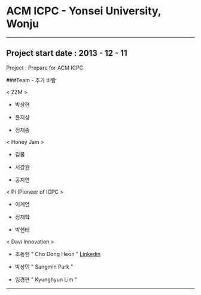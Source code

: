 ﻿# ACM ICPC - Yonsei University, Wonju

---

## Project start date : 2013 - 12 - 11

Project : Prepare for ACM ICPC

###Team - 추가 바람

< ZZM >

- 박상현

- 윤지상

- 정재종

< Honey Jam >

- 김봄

- 서강원

- 공지연

< Pi (Pioneer of ICPC >

- 이계연

- 정재학

- 박현태

< Davi Innovation >

- 조동헌 " Cho Dong Heon "
[Linkedin](http://kr.linkedin.com/in/dongheoncho/en)

- 박상민 " Sangmin Park "

- 임경현 " Kyunghyun Lim "
 


---
